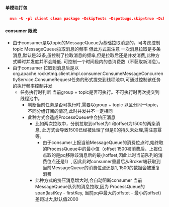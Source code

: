 #### 单模块打包
```json
  mvn -U -pl client clean package -DskipTests -Dspotbugs.skip=true -Dcheckstyle.skip=true
```
#### consumer 限流
* 由于consumer是以topic的MessageQueue为基础拉取消息的，可考虑控制topic MessageQueue拉取消息的频率
        但此方式需注意 一次消息拉取是多条消息,默认是32条,虽控制了拉取消息的频率,但是拉取后还是并发消费,此种方式瞬时并发度并不会降低. 可控制一个时间段内的总消费数（不获取新消息）。
* 由于consumer 拉取到消息后是以org.apache.rocketmq.client.impl.consumer.ConsumeMessageConcurrentlyService.ConsumeRequest任务的形式提交到线程池中,可通过控制该任务的执行频率控制并发
  * 任务执行时判断 当前group + topic是否可执行。不可执行时再次提交到线程池中。
    * 判断当前任务是否可执行时,需要以group + topic 以区分同一topic，不同分组订阅的情况,此时并发并不一定相同
    * 此种方式会造成ProcessQueue中会挤压消息
      * 比如两次拉取中，分别拉取到offset为1 和offset为1500的两条消息, 此方式会导致1500已经被处理了但是0的持久未处理,需注意幂等。
        * 由于consumer上报当前MessageQueue的消费位点时,始终取的ProcessQueue中的最小值（offset 1500被消费后，上报位点取的是pq移除该消息后的最小offset,因此此时当前队列的消费位点还是1）, 因此此时consumer重启后从Broker端获取到当前MessageQueue的消费位点还是1, 1500的数据会被重复消费
      * 此种方式的挤压消息增大时,会自动阻断consumer 当前MessageQueue队列的消息拉取,因为 ProcessQueue的span(lastKey - firstKey, 当前pq中最大的offstet - 最小的offset)差距过大,默认值2000